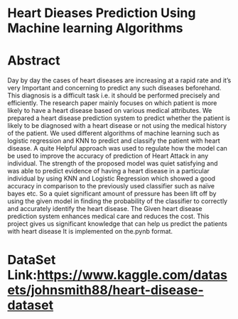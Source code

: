 # Heart Dieases Prediction Using Machine learning Algorithms
# Abstract
Day by day the cases of heart diseases are increasing at a rapid rate and it’s very
Important and concerning to predict any such diseases beforehand. This diagnosis is a
difficult task i.e. it should be performed precisely and efficiently. The research paper
mainly focuses on which patient is more likely to have a heart disease based on various
medical attributes. We prepared a heart disease prediction system to predict whether the
patient is likely to be diagnosed with a heart disease or not using the medical history of
the patient. We used different algorithms of machine learning such as logistic regression
and KNN to predict and classify the patient with heart disease. A quite Helpful approach
was used to regulate how the model can be used to improve the accuracy of prediction
of Heart Attack in any individual. The strength of the proposed model was quiet satisfying
and was able to predict evidence of having a heart disease in a particular individual by
using KNN and Logistic Regression which showed a good accuracy in comparison to the
previously used classifier such as naïve bayes etc. So a quiet significant amount of
pressure has been lift off by using the given model in finding the probability of the classifier
to correctly and accurately identify the heart disease. The Given heart disease prediction
system enhances medical care and reduces the cost. This project gives us significant
knowledge that can help us predict the patients with heart disease It is implemented on
the.pynb format.


# DataSet Link:https://www.kaggle.com/datasets/johnsmith88/heart-disease-dataset

